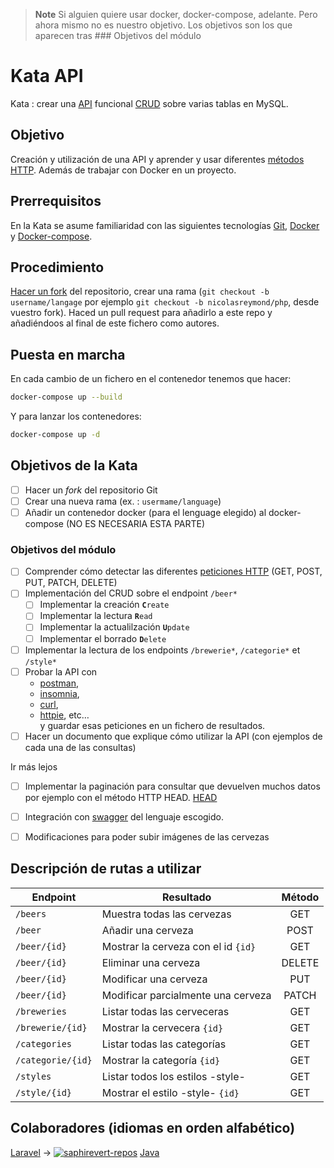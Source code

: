 > **Note**
> Si alguien quiere usar docker, docker-compose, adelante.
> Pero ahora mismo no es nuestro objetivo.
> Los objetivos son los que aparecen tras ### Objetivos del módulo


# Kata API
Kata : crear una [API](https://github.com/OAI/OpenAPI-Specification)
funcional [CRUD](https://www.codecademy.com/articles/what-is-crud) sobre
varias tablas en MySQL.

## Objetivo
Creación y utilización de una API y aprender y usar diferentes [métodos
HTTP](https://developer.mozilla.org/es/docs/Web/HTTP/Methods).
Además de trabajar con Docker en un proyecto.

## Prerrequisitos
En la Kata se asume familiaridad con las siguientes tecnologías
[Git](https://git-scm.com/), [Docker](https://www.docker.com/) y
[Docker-compose](https://docs.docker.com/compose/).

## Procedimiento
[Hacer un fork](https://github.com/epfl-dojo/kata-api/#fork-destination-box) del repositorio,
crear una rama (`git checkout -b username/langage` por ejemplo `git checkout
-b nicolasreymond/php`, desde vuestro fork). Haced un pull request para añadirlo a este 
repo y añadiéndoos al final de este fichero como autores. 

## Puesta en marcha
En cada cambio de un fichero en el contenedor tenemos que hacer:
```bash
docker-compose up --build
```
Y para lanzar los contenedores:
```bash
docker-compose up -d
```

## Objetivos de la Kata
- [ ] Hacer un *fork* del repositorio Git
- [ ] Crear una nueva  rama (ex. : `usermame/language`)
- [ ] Añadir un contenedor docker (para el lenguage elegido) al  docker-compose (NO ES NECESARIA ESTA PARTE)
### Objetivos del módulo  
- [ ] Comprender cómo detectar las diferentes  [peticiones HTTP](https://developer.mozilla.org/es/docs/Web/HTTP/Methods)
  (GET, POST, PUT, PATCH, DELETE)
- [ ] Implementación del CRUD sobre el endpoint `/beer*`
   - [ ] Implementar la creación       **`C`**`reate`
   - [ ] Implementar la lectura        **`R`**`ead`
   - [ ] Implementar la actualilzación **`U`**`pdate`
   - [ ] Implementar el borrado        **`D`**`elete`
- [ ] Implementar la lectura de los endpoints `/brewerie*`, `/categorie*` et `/style*`
- [ ] Probar la API con
  - [postman](https://www.postman.com/),
  - [insomnia](https://insomnia.rest), 
  - [curl](https://curl.haxx.se/), 
  - [httpie](https://httpie.org/), etc…  
  y guardar esas peticiones en un fichero de resultados.
- [ ] Hacer un documento que explique cómo utilizar la API
  (con ejemplos de cada una de las consultas)

Ir más lejos
- [ ] Implementar la paginación para consultar que devuelven muchos datos 
    por ejemplo con el método HTTP  HEAD.
  [HEAD](https://developer.mozilla.org/en-US/docs/Web/HTTP/Methods/HEAD)
- [ ] Integración con [swagger](https://swagger.io/tools/open-source/open-source-integrations/) 
  del lenguaje escogido.
- [ ] Modificaciones para poder subir imágenes de las cervezas  


## Descripción de rutas a utilizar

| Endpoint         | Resultado                               | Método   |
|----------------- |-----------------------------------------|:--------:|
|`/beers`          | Muestra todas las cervezas              | GET      |
|`/beer`           | Añadir una cerveza                      | POST     |
|`/beer/{id}`      | Mostrar la cerveza con el id `{id}`     | GET      |
|`/beer/{id}`      | Eliminar una cerveza                    | DELETE   |
|`/beer/{id}`      | Modificar una cerveza                   | PUT      |
|`/beer/{id}`      | Modificar parcialmente una cerveza      | PATCH    |
|`/breweries`      | Listar todas las cerveceras             | GET      |
|`/brewerie/{id}`  | Mostrar la cervecera `{id}`             | GET      |
|`/categories`     | Listar todas las categorías             | GET      |
|`/categorie/{id}` | Mostrar la categoría `{id}`             | GET      |
|`/styles`         | Listar todos los estilos -style-        | GET      |
|`/style/{id}`     | Mostrar el estilo -style- `{id}`        | GET      |


## Colaboradores (idiomas en orden alfabético)

[Laravel](https://github.com/SaphireVert/Kata-API/tree/saphirevert/laravel) → [![saphirevert-repos][saphirevert-shield]][saphirevert-url]
[Java](https://github.com/c0d3sh0rt4g3/kata-cerveza-API/tree/c0d3sh0rt4g3/java)

[saphirevert-shield]: https://badgen.net/badge/Github/SaphireVert/green?icon=https://svgshare.com/i/Srf.svg
[saphirevert-url]: https://github.com/saphirevert/

